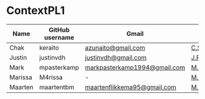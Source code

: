 # ContextPL1
| Name	| GitHub username | Gmail | TU-mail | pref-mail |
| ----- | --------------- | ----- | ------- | --------- |
| Chak	| keraito | azunaito@gmail.com | C.S.Yu@student.tudelft.nl | keraito@hotmail.com |
| Justin | justinvdh | justinvdh@gmail.com | J.R.T.E.vanderHout@student.tudelft.nl | justinvdh@gmail.com |
| Mark | mpasterkamp | markpasterkamp1994@gmail.com | M.Pasterkamp@student.tudelft.nl | markpasterkamp@hotmail.com |
| Marissa | M4rissa | - | M.M.vanderWel@student.tudelft.nl | mariswel@hotmail.com |
| Maarten | maartentbm | maartenflikkema95@gmail.com | M.H.Flikkema@student.tudelft.nl | maartenflikkema@hotmail.com |
